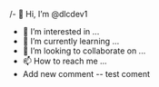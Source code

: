 /- 👋 Hi, I’m @dlcdev1
- 👀 I’m interested in ...
- 🌱 I’m currently learning ...
- 💞️ I’m looking to collaborate on ...
- 📫 How to reach me ...
- Add new comment
-- test coment
<!---
dlcdev1/dlcdev1 is a ✨ special ✨ repository because its `README.md` (this file) appears on your GitHub profile.
You can click the Preview link to take a look at your changes.
i'm here!!!

--->
